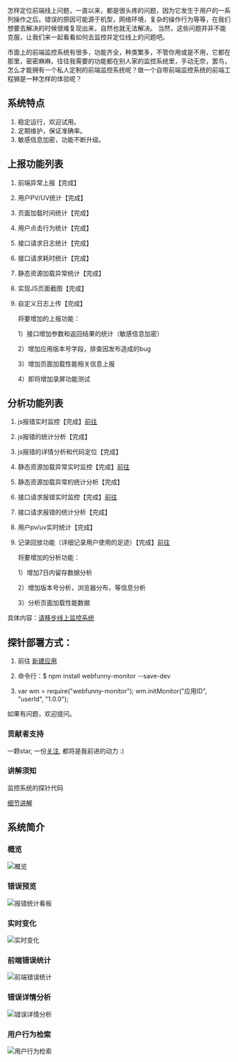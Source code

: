    怎样定位前端线上问题，一直以来，都是很头疼的问题，因为它发生于用户的一系列操作之后。错误的原因可能源于机型，网络环境，复杂的操作行为等等，在我们想要去解决的时候很难复现出来，自然也就无法解决。 当然，这些问题并非不能克服，让我们来一起看看如何去监控并定位线上的问题吧。

   市面上的前端监控系统有很多，功能齐全，种类繁多，不管你用或是不用，它都在那里，密密麻麻。往往我需要的功能都在别人家的监控系统里，手动无奈，罢鸟，怎么才能拥有一个私人定制的前端监控系统呢？做一个自带前端监控系统的前端工程狮是一种怎样的体验呢？


## 系统特点
1. 稳定运行，欢迎试用。
2. 定期维护，保证准确率。
3. 敏感信息加密，功能不断升级。

## 上报功能列表
1. 前端异常上报【完成】
2. 用户PV/UV统计【完成】
3. 页面加载时间统计【完成】
4. 用户点击行为统计【完成】
5. 接口请求日志统计【完成】
6. 接口请求耗时统计【完成】
7. 静态资源加载异常统计【完成】
8. 实现JS页面截图【完成】
9. 自定义日志上传【完成】

   将要增加的上报功能：
   
   1）接口增加参数和返回结果的统计（敏感信息加密）
   
   2）增加应用版本号字段，排查因发布造成的bug
   
   3）增加页面加载性能相关信息上报
   
   4）即将增加录屏功能测试

## 分析功能列表
1. js报错实时监控【完成】[前往](https://www.webfunny.cn/webfunny/javascriptError)
2. js报错的统计分析【完成】
3. js报错的详情分析和代码定位【完成】
4. 静态资源加载异常实时监控【完成】[前往](https://www.webfunny.cn/webfunny/resourceError)
5. 静态资源加载异常的统计分析【完成】
6. 接口请求报错实时监控【完成】[前往](https://www.webfunny.cn/webfunny/httpError)
7. 接口请求报错的统计分析【完成】
8. 用户pv/uv实时统计【完成】
9. 记录回放功能（详细记录用户使用的足迹）【完成】[前往](https://www.webfunny.cn/webfunny/behaviors)

   将要增加的分析功能：
   
   1）增加7日内留存数据分析
   
   2）增加版本号分析，浏览器分布，等信息分析
   
   3）分析页面加载性能数据
   
具体内容：[请移步线上监控系统](https://www.webfunny.cn/)


## 探针部署方式：

1. 前往 [新建应用](https://www.webfunny.cn/webfunny/createProject)  

2. 命令行：$ npm install webfunny-monitor --save-dev

3. var wm = require("webfunny-monitor");
   wm.initMonitor("应用ID", "userId", "1.0.0");
  
如果有问题，欢迎提问。

### 贡献者支持
一颗star, 一份[关注](https://zhuanlan.zhihu.com/webfunny), 都将是我前进的动力  :)

### 讲解须知
监控系统的探针代码

[细节讲解](https://zhuanlan.zhihu.com/webfunny)

## 系统简介
### 概览
![概览](https://github.com/a597873885/webfunny_monitor/blob/master/img/%E6%A6%82%E8%A7%88.jpg)
### 错误预览
![报错统计看板](https://github.com/a597873885/webfunny_monitor/blob/master/img/%E6%8A%A5%E9%94%99%E7%BB%9F%E8%AE%A1.jpg)
### 实时变化
![实时变化](https://github.com/a597873885/webfunny_monitor/blob/master/img/%E5%AE%9E%E6%97%B6%E5%8F%98%E5%8C%96.jpg)
### 前端错误统计
![前端错误统计](https://github.com/a597873885/webfunny_monitor/blob/master/img/%E9%94%99%E8%AF%AF%E7%BB%9F%E8%AE%A1.png)
### 错误详情分析
![错误详情分析](https://github.com/a597873885/webfunny_monitor/blob/master/img/%E9%94%99%E8%AF%AF%E8%AF%A6%E6%83%85.png)
### 用户行为检索
![用户行为检索](https://github.com/a597873885/webfunny_monitor/blob/master/img/%E8%A1%8C%E4%B8%BA%E6%A3%80%E7%B4%A2.png)


